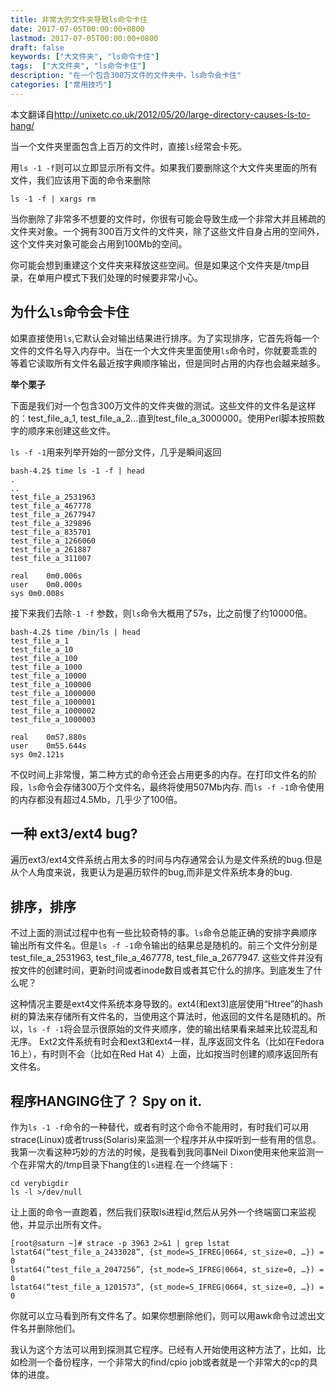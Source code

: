 ```yaml
---
title: 非常大的文件夹导致ls命令卡住
date: 2017-07-05T00:00:00+0800
lastmod: 2017-07-05T00:00:00+0800
draft: false
keywords: ["大文件夹", "ls命令卡住"]
tags:  ["大文件夹", "ls命令卡住"]
description: "在一个包含300万文件的文件夹中，ls命令会卡住"
categories: ["常用技巧"]
---
```


本文翻译自<http://unixetc.co.uk/2012/05/20/large-directory-causes-ls-to-hang/>

当一个文件夹里面包含上百万的文件时，直接`ls`经常会卡死。

用`ls -1 -f`则可以立即显示所有文件。如果我们要删除这个大文件夹里面的所有文件，我们应该用下面的命令来删除

```
ls -1 -f | xargs rm
```

当你删除了非常多不想要的文件时，你很有可能会导致生成一个非常大并且稀疏的文件夹对象。一个拥有300百万文件的文件夹，除了这些文件自身占用的空间外，这个文件夹对象可能会占用到100Mb的空间。

你可能会想到重建这个文件夹来释放这些空间。但是如果这个文件夹是/tmp目录，在单用户模式下我们处理的时候要非常小心。

## 为什么`ls`命令会卡住

如果直接使用`ls`,它默认会对输出结果进行排序。为了实现排序，它首先将每一个文件的文件名导入内存中。当在一个大文件夹里面使用`ls`命令时，你就要乖乖的等着它读取所有文件名最近按字典顺序输出，但是同时占用的内存也会越来越多。

**举个栗子**

下面是我们对一个包含300万文件的文件夹做的测试。这些文件的文件名是这样的：test_file_a_1, test_file_a_2...直到test_file_a_3000000。使用Perl脚本按照数字的顺序来创建这些文件。

`ls -f -1`用来列举开始的一部分文件，几乎是瞬间返回

```
bash-4.2$ time ls -1 -f | head
.
..
test_file_a_2531963
test_file_a_467778
test_file_a_2677947
test_file_a_329896
test_file_a_835701
test_file_a_1266060
test_file_a_261887
test_file_a_311007

real	0m0.006s
user	0m0.000s
sys	0m0.008s
```

接下来我们去除`-1 -f` 参数，则`ls`命令大概用了57s，比之前慢了约10000倍。

```
bash-4.2$ time /bin/ls | head
test_file_a_1
test_file_a_10
test_file_a_100
test_file_a_1000
test_file_a_10000
test_file_a_100000
test_file_a_1000000
test_file_a_1000001
test_file_a_1000002
test_file_a_1000003

real	0m57.880s
user	0m55.644s
sys	0m2.121s
```

不仅时间上非常慢，第二种方式的命令还会占用更多的内存。在打印文件名的阶段，`ls`命令会存储300万个文件名，最终将使用507Mb内存. 而`ls -f -1`命令使用的内存都没有超过4.5Mb，几乎少了100倍。

## 一种 ext3/ext4 bug?

遍历ext3/ext4文件系统占用太多的时间与内存通常会认为是文件系统的bug.但是从个人角度来说，我更认为是遍历软件的bug,而非是文件系统本身的bug.

## 排序，排序
不过上面的测试过程中也有一些比较奇特的事。`ls`命令总能正确的安排字典顺序输出所有文件名。但是`ls -f -1`命令输出的结果总是随机的。前三个文件分别是test_file_a_2531963, test_file_a_467778, test_file_a_2677947.
这些文件并没有按文件的创建时间，更新时间或者inode数目或者其它什么的排序。到底发生了什么呢？

这种情况主要是ext4文件系统本身导致的。ext4(和ext3)底层使用“Htree”的hash树的算法来存储所有文件名的，当使用这个算法时，他返回的文件名是随机的。所以，`ls -f -1`将会显示很原始的文件夹顺序，使的输出结果看来越来比较混乱和无序。
Ext2文件系统有时会和ext3和ext4一样，乱序返回文件名（比如在Fedora 16上），有时则不会（比如在Red Hat 4）上面，比如按当时创建的顺序返回所有文件名。

## 程序HANGING住了？ Spy on it.

作为`ls -1 -f`命令的一种替代，或者有时这个命令不能用时，有时我们可以用strace(Linux)或者truss(Solaris)来监测一个程序并从中探听到一些有用的信息。我第一次看这种巧妙的方法的时候，是我看到我同事Neil Dixon使用来他来监测一个在非常大的/tmp目录下hang住的`ls`进程.在一个终端下 :

```
cd verybigdir
ls -l >/dev/null
```

让上面的命令一直跑着，然后我们获取ls进程id,然后从另外一个终端窗口来监视他，并显示出所有文件。

```
[root@saturn ~]# strace -p 3963 2>&1 | grep lstat
lstat64(“test_file_a_2433028”, {st_mode=S_IFREG|0664, st_size=0, …}) = 0
lstat64(“test_file_a_2047256”, {st_mode=S_IFREG|0664, st_size=0, …}) = 0
lstat64(“test_file_a_1201573”, {st_mode=S_IFREG|0664, st_size=0, …}) = 0
```

你就可以立马看到所有文件名了。如果你想删除他们，则可以用awk命令过滤出文件名并删除他们。

我认为这个方法可以用到探测其它程序。已经有人开始使用这种方法了，比如，比如检测一个备份程序，一个非常大的find/cpio job或者就是一个非常大的cp的具体的进度。




